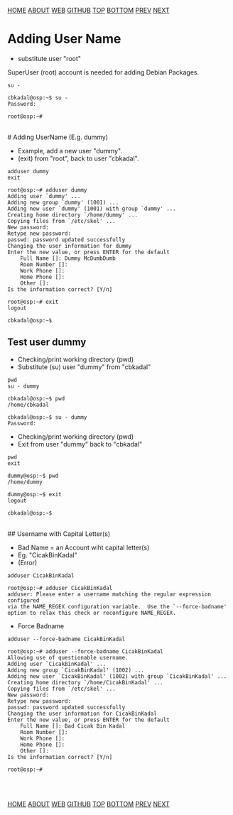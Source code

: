 ---
---

[HOME](index.md)
[ABOUT](README.md)
[WEB](https://osp4diss.vlsm.org/)
[GITHUB](/https://github.com/os2xx/osp4diss)
[TOP](#)
[BOTTOM](#endofpage)
[PREV](osp-103.md)
[NEXT](osp-105.md)

# Adding User Name

* substitute user "root"

SuperUser (root) account is needed for adding Debian Packages.

```
su -

```

```
cbkadal@osp:~$ su -
Password:

root@osp:~#

```

<br>
# Adding UserName (E.g. dummy)

* Example, add a new user "dummy".
* (exit) from "root", back to user "cbkadal".

```
adduser dummy
exit

```

```
root@osp:~# adduser dummy
Adding user `dummy' ...
Adding new group `dummy' (1001) ...
Adding new user `dummy' (1001) with group `dummy' ...
Creating home directory `/home/dummy' ...
Copying files from `/etc/skel' ...
New password: 
Retype new password: 
passwd: password updated successfully
Changing the user information for dummy
Enter the new value, or press ENTER for the default
	Full Name []: Dummy McDumbDumb
	Room Number []: 
	Work Phone []: 
	Home Phone []: 
	Other []: 
Is the information correct? [Y/n] 

root@osp:~# exit
logout

cbkadal@osp:~$

```

## Test user dummy 

* Checking/print working directory (pwd) 
* Substitute (su) user "dummy" from "cbkadal"

```
pwd
su - dummy

```

```
cbkadal@osp:~$ pwd
/home/cbkadal

cbkadal@osp:~$ su - dummy
Password: 

```

* Checking/print working directory (pwd) 
* Exit from user "dummy" back to "cbkadal"

```
pwd
exit

```

```
dummy@osp:~$ pwd
/home/dummy

dummy@osp:~$ exit
logout

cbkadal@osp:~$

```

<br id="idx00">
## Username with Capital Letter(s)

* Bad Name = an Account wiht capital letter(s) 
* Eg. "CicakBinKadal"
* (Error)

```
adduser CicakBinKadal

```

```
root@osp:~# adduser CicakBinKadal
adduser: Please enter a username matching the regular expression configured
via the NAME_REGEX configuration variable.  Use the `--force-badname'
option to relax this check or reconfigure NAME_REGEX.

```

* Force Badname

```
adduser --force-badname CicakBinKadal

```

```	
root@osp:~# adduser --force-badname CicakBinKadal
Allowing use of questionable username.
Adding user `CicakBinKadal' ...
Adding new group `CicakBinKadal' (1002) ...
Adding new user `CicakBinKadal' (1002) with group `CicakBinKadal' ...
Creating home directory `/home/CicakBinKadal' ...
Copying files from `/etc/skel' ...
New password: 
Retype new password: 
passwd: password updated successfully
Changing the user information for CicakBinKadal
Enter the new value, or press ENTER for the default
	Full Name []: Bad Cicak Bin Kadal
	Room Number []: 
	Work Phone []: 
	Home Phone []: 
	Other []: 
Is the information correct? [Y/n] 

root@osp:~# 

```

<br id="endofpage"><br>

[HOME](index.md)
[ABOUT](README.md)
[WEB](https://osp4diss.vlsm.org/)
[GITHUB](/https://github.com/os2xx/osp4diss)
[TOP](#)
[BOTTOM](#endofpage)
[PREV](osp-103.md)
[NEXT](osp-105.md)
<br>


